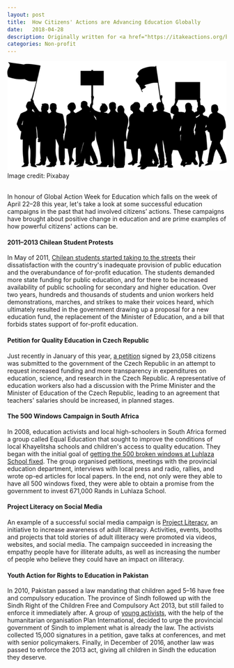 ```yaml
---
layout: post
title:  How Citizens' Actions are Advancing Education Globally
date:   2018-04-28
description: Originally written for <a href="https://itakeactions.org/blog/87/How-citizens'-actions-are-advancing-education-globally" target="blank">I Take Actions</a>
categories: Non-profit
---
```

<div class="img_post">
	<img class="col three" src="/img/2018-04-28.png">
</div>
<div class="col three caption">
	Image credit: Pixabay 
</div>
<br/>

In honour of Global Action Week for Education which falls on the week of April 22–28 this year, let's take a look at some successful education campaigns in the past that had involved citizens’ actions. These campaigns have brought about positive change in education and are prime examples of how powerful citizens' actions can be.

<h4>2011–2013 Chilean Student Protests</h4>

In May of 2011, <a href="https://en.wikipedia.org/wiki/2011%E2%80%9313_Chilean_student_protests" target="blank">Chilean students started taking to the streets</a> their dissatisfaction with the country's inadequate provision of public education and the overabundance of for-profit education. The students demanded more state funding for public education, and for there to be increased availability of public schooling for secondary and higher education. Over two years, hundreds and thousands of students and union workers held demonstrations, marches, and strikes to make their voices heard, which ultimately resulted in the government drawing up a proposal for a new education fund, the replacement of the Minister of Education, and a bill that forbids states support of for-profit education.

<h4>Petition for Quality Education in Czech Republic</h4>

Just recently in January of this year, <a href="https://www.csee-etuce.org/en/news/archive/2504-czech-republic-education-trade-unions-petition-yields-results" target="blank">a petition</a> signed by 23,058 citizens was submitted to the government of the Czech Republic in an attempt to request increased funding and more transparency in expenditures on education, science, and research in the Czech Republic. A representative of education workers also had a discussion with the Prime Minister and the Minister of Education of the Czech Republic, leading to an agreement that teachers' salaries should be increased, in planned stages.

<h4>The 500 Windows Campaign in South Africa</h4>

In 2008, education activists and local high-schoolers in South Africa formed a group called Equal Education that sought to improve the conditions of local Khayelitsha schools and children's access to quality education. They began with the initial goal of <a href="https://equaleducation.org.za/wp-content/uploads/2016/09/H-Angara-500-Broken-Windows-2011.pdf" target="blank">getting the 500 broken windows at Luhlaza School fixed</a>. The group organised petitions, meetings with the provincial education department, interviews with local press and radio, rallies, and wrote op-ed articles for local papers. In the end, not only were they able to have all 500 windows fixed, they were able to obtain a promise from the government to invest 671,000 Rands in Luhlaza School.

<h4>Project Literacy on Social Media</h4>

An example of a successful social media campaign is <a href="http://shortyawards.com/2nd-socialgood/project-literacy-first-words" target="blank">Project Literacy</a>, an initiative to increase awareness of adult illiteracy. Activities, events, booths and projects that told stories of adult illiteracy were promoted via videos, websites, and social media. The campaign succeeded in increasing the empathy people have for illiterate adults, as well as increasing the number of people who believe they could have an impact on illiteracy.

<h4>Youth Action for Rights to Education in Pakistan</h4>

In 2010, Pakistan passed a law mandating that children aged 5–16 have free and compulsory education. The province of Sindh followed up with the Sindh Right of the Children Free and Compulsory Act 2013, but still failed to enforce it immediately after. A group of <a href="https://plan-international.org/advancing-global-goals-girls-pakistan" target="blank">young activists</a>, with the help of the humanitarian organisation Plan International, decided to urge the provincial government of Sindh to implement what is already the law. The activists collected 15,000 signatures in a petition, gave talks at conferences, and met with senior policymakers. Finally, in December of 2016, another law was passed to enforce the 2013 act, giving all children in Sindh the education they deserve.
